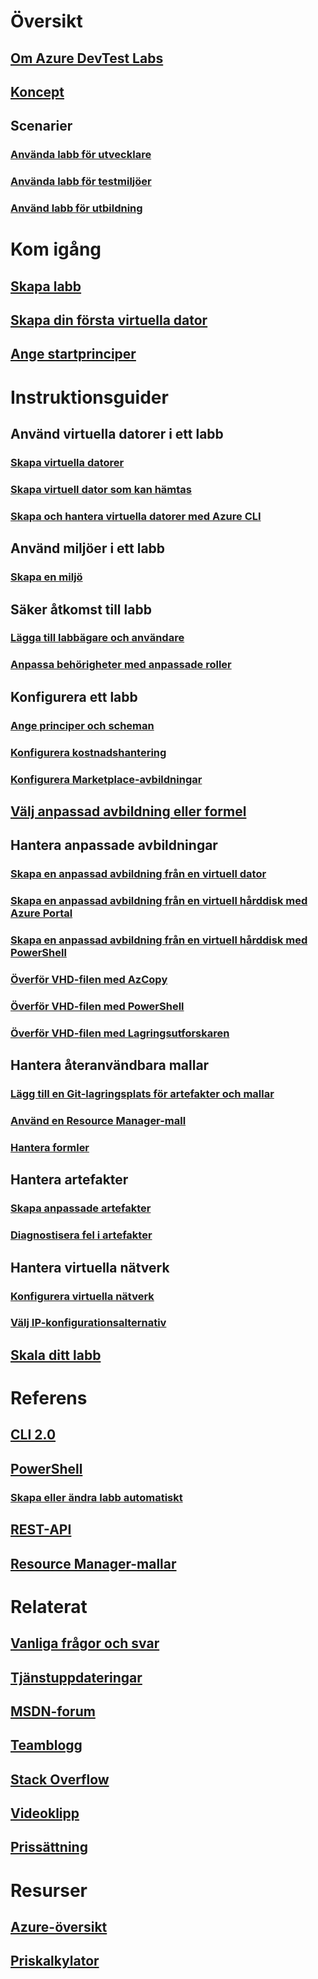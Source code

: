 # Översikt
## [Om Azure DevTest Labs](devtest-lab-overview.md)
## [Koncept](devtest-lab-concepts.md)
## Scenarier
### [Använda labb för utvecklare](devtest-lab-developer-lab.md)
### [Använda labb för testmiljöer](devtest-lab-test-env.md)
### [Använd labb för utbildning](devtest-lab-training-lab.md)

# Kom igång
## [Skapa labb](devtest-lab-create-lab.md)
## [Skapa din första virtuella dator](devtest-lab-create-first-vm.md)
## [Ange startprinciper](devtest-lab-get-started-with-lab-policies.md)

# Instruktionsguider
## Använd virtuella datorer i ett labb
### [Skapa virtuella datorer](devtest-lab-add-vm.md)
### [Skapa virtuell dator som kan hämtas](devtest-lab-add-claimable-vm.md)
### [Skapa och hantera virtuella datorer med Azure CLI](devtest-lab-vmcli.md)

## Använd miljöer i ett labb
### [Skapa en miljö](devtest-lab-create-environment-from-arm.md)

## Säker åtkomst till labb
### [Lägga till labbägare och användare](devtest-lab-add-devtest-user.md)
### [Anpassa behörigheter med anpassade roller](devtest-lab-grant-user-permissions-to-specific-lab-policies.md)

## Konfigurera ett labb
### [Ange principer och scheman](devtest-lab-set-lab-policy.md)
### [Konfigurera kostnadshantering](devtest-lab-configure-cost-management.md)
### [Konfigurera Marketplace-avbildningar](devtest-lab-configure-marketplace-images.md)

## [Välj anpassad avbildning eller formel](devtest-lab-comparing-vm-base-image-types.md)

## Hantera anpassade avbildningar
### [Skapa en anpassad avbildning från en virtuell dator](devtest-lab-create-custom-image-from-vm-using-portal.md)
### [Skapa en anpassad avbildning från en virtuell hårddisk med Azure Portal](devtest-lab-create-template.md)
### [Skapa en anpassad avbildning från en virtuell hårddisk med PowerShell](devtest-lab-create-custom-image-from-vhd-using-powershell.md)
### [Överför VHD-filen med AzCopy](devtest-lab-upload-vhd-using-azcopy.md)
### [Överför VHD-filen med PowerShell](devtest-lab-upload-vhd-using-powershell.md)
### [Överför VHD-filen med Lagringsutforskaren](devtest-lab-upload-vhd-using-storage-explorer.md)

## Hantera återanvändbara mallar
### [Lägg till en Git-lagringsplats för artefakter och mallar](devtest-lab-add-artifact-repo.md)
### [Använd en Resource Manager-mall](devtest-lab-use-resource-manager-template.md)
### [Hantera formler](devtest-lab-manage-formulas.md)

## Hantera artefakter
### [Skapa anpassade artefakter](devtest-lab-artifact-author.md)
### [Diagnostisera fel i artefakter](devtest-lab-troubleshoot-artifact-failure.md)

## Hantera virtuella nätverk
### [Konfigurera virtuella nätverk](devtest-lab-configure-vnet.md)
### [Välj IP-konfigurationsalternativ](devtest-lab-shared-ip.md)

## [Skala ditt labb](devtest-lab-scale-lab.md)

# Referens
## [CLI 2.0](/cli/azure/lab)
## [PowerShell](/powershell/module/azurerm.devtestlabs/#devtest_labs)
### [Skapa eller ändra labb automatiskt](devtest-lab-use-arm-and-powershell-for-lab-resources.md)
## [REST-API](https://docs.microsoft.com/rest/api/dtl/)
## [Resource Manager-mallar](https://github.com/Azure/azure-devtestlab/tree/master/Samples)


# Relaterat
## [Vanliga frågor och svar](devtest-lab-faq.md)
## [Tjänstuppdateringar](https://azure.microsoft.com/updates/?product=devtest-lab)
## [MSDN-forum](https://social.msdn.microsoft.com/Forums/en-US/home?forum=AzureDevTestLabs)
## [Teamblogg](https://blogs.msdn.microsoft.com/devtestlab/)
## [Stack Overflow](http://stackoverflow.com/questions/tagged/azure-devtest-labs)
## [Videoklipp](https://azure.microsoft.com/documentation/videos/index/?services=devtest-lab)
## [Prissättning](https://azure.microsoft.com/pricing/details/devtest-lab/)


# Resurser
## [Azure-översikt](https://azure.microsoft.com/en-us/roadmap/?category=developer-tools)
## [Priskalkylator](https://azure.microsoft.com/pricing/calculator/)
